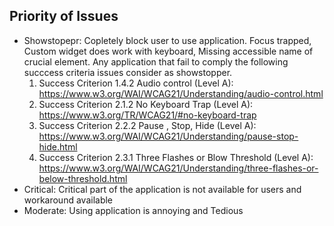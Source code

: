 ## Priority of Issues 
* Showstopepr: Copletely block user to use application. Focus trapped, Custom widget does work with keyboard, Missing accessible name of crucial element.
  Any application that fail to comply the following succcess criteria issues consider as showstopper.
   1. Success Criterion 1.4.2 Audio control (Level A): https://www.w3.org/WAI/WCAG21/Understanding/audio-control.html 
   2. Success Criterion 2.1.2 No Keyboard Trap (Level A): https://www.w3.org/TR/WCAG21/#no-keyboard-trap
   3. Success Criterion 2.2.2 Pause , Stop, Hide (Level A): https://www.w3.org/WAI/WCAG21/Understanding/pause-stop-hide.html
   4. Success Criterion 2.3.1 Three Flashes or Blow Threshold (Level A): https://www.w3.org/WAI/WCAG21/Understanding/three-flashes-or-below-threshold.html
* Critical: Critical part of the application is not available for users and workaround available
* Moderate: Using application is annoying and Tedious
  
